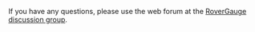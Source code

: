 If you have any questions, please use the web forum at the [RoverGauge discussion group](http://groups.google.com/group/RoverGauge).